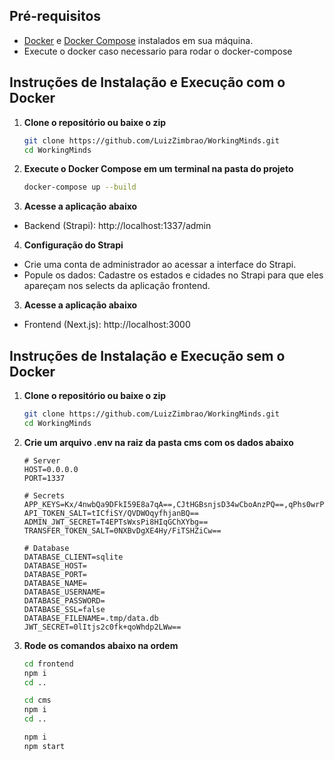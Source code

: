 ## Pré-requisitos

- [Docker](https://docs.docker.com/get-docker/) e [Docker Compose](https://docs.docker.com/compose/install/) instalados em sua máquina.
- Execute o docker caso necessario para rodar o docker-compose

## Instruções de Instalação e Execução com o Docker

1. **Clone o repositório ou baixe o zip**

   ```bash
   git clone https://github.com/LuizZimbrao/WorkingMinds.git
   cd WorkingMinds
   ```
2. **Execute o Docker Compose em um terminal na pasta do projeto**

   ```bash
   docker-compose up --build
   ```

3. **Acesse a aplicação abaixo**
- Backend (Strapi): http://localhost:1337/admin

4. **Configuração do Strapi**

- Crie uma conta de administrador ao acessar a interface do Strapi.
- Popule os dados: Cadastre os estados e cidades no Strapi para que eles apareçam nos selects da aplicação frontend.

3. **Acesse a aplicação abaixo**
- Frontend (Next.js): http://localhost:3000

## Instruções de Instalação e Execução sem o Docker

1. **Clone o repositório ou baixe o zip**

   ```bash
   git clone https://github.com/LuizZimbrao/WorkingMinds.git
   cd WorkingMinds
   ```

2. **Crie um arquivo .env na raiz da pasta cms com os dados abaixo**
   ```env
   # Server
   HOST=0.0.0.0
   PORT=1337
   
   # Secrets
   APP_KEYS=Kx/4nwbQa9DFkI59E8a7qA==,CJtHGBsnjsD34wCboAnzPQ==,qPhs0wrPccSB3wPNyhnIOQ==,FkdnDejMu338JGva637dYw==
   API_TOKEN_SALT=tICfiSY/QVDWOqyfhjanBQ==
   ADMIN_JWT_SECRET=T4EPTsWxsPi8HIqGChXYbg==
   TRANSFER_TOKEN_SALT=0NXBvDgXE4Hy/FiTSHZiCw==
   
   # Database
   DATABASE_CLIENT=sqlite
   DATABASE_HOST=
   DATABASE_PORT=
   DATABASE_NAME=
   DATABASE_USERNAME=
   DATABASE_PASSWORD=
   DATABASE_SSL=false
   DATABASE_FILENAME=.tmp/data.db
   JWT_SECRET=0lItjs2c0fk+qoWhdp2LWw==
   ```

4. **Rode os comandos abaixo na ordem**

   ```bash
   cd frontend
   npm i
   cd ..

   cd cms
   npm i
   cd ..

   npm i
   npm start
   ```
